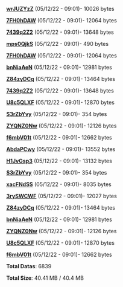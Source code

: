[**wrJUZYzZ**](/data/wrJUZYzZ.txt) (05/12/22 - 09:01)- 10026 bytes

[**7FH0hDAW**](/data/7FH0hDAW.txt) (05/12/22 - 09:01)- 12064 bytes

[**7439q2Z2**](/data/7439q2Z2.txt) (05/12/22 - 09:01)- 13648 bytes

[**mps0QjkS**](/data/mps0QjkS.txt) (05/12/22 - 09:01)- 490 bytes

[**7FH0hDAW**](/data/7FH0hDAW.txt) (05/12/22 - 09:01)- 12064 bytes

[**bnNiaAeN**](/data/bnNiaAeN.txt) (05/12/22 - 09:01)- 12981 bytes

[**Z84zyDCq**](/data/Z84zyDCq.txt) (05/12/22 - 09:01)- 13464 bytes

[**7439q2Z2**](/data/7439q2Z2.txt) (05/12/22 - 09:01)- 13648 bytes

[**U8c5QLXF**](/data/U8c5QLXF.txt) (05/12/22 - 09:01)- 12870 bytes

[**S3rZbYvy**](/data/S3rZbYvy.txt) (05/12/22 - 09:01)- 354 bytes

[**ZYQNZ0Nw**](/data/ZYQNZ0Nw.txt) (05/12/22 - 09:01)- 12126 bytes

[**f6mbV01t**](/data/f6mbV01t.txt) (05/12/22 - 09:01)- 12662 bytes

[**AbdaPCwy**](/data/AbdaPCwy.txt) (05/12/22 - 09:01)- 13552 bytes

[**H1JvGsp3**](/data/H1JvGsp3.txt) (05/12/22 - 09:01)- 13132 bytes

[**S3rZbYvy**](/data/S3rZbYvy.txt) (05/12/22 - 09:01)- 354 bytes

[**xacFNdSS**](/data/xacFNdSS.txt) (05/12/22 - 09:01)- 8035 bytes

[**3rySWCWF**](/data/3rySWCWF.txt) (05/12/22 - 09:01)- 12027 bytes

[**Z84zyDCq**](/data/Z84zyDCq.txt) (05/12/22 - 09:01)- 13464 bytes

[**bnNiaAeN**](/data/bnNiaAeN.txt) (05/12/22 - 09:01)- 12981 bytes

[**ZYQNZ0Nw**](/data/ZYQNZ0Nw.txt) (05/12/22 - 09:01)- 12126 bytes

[**U8c5QLXF**](/data/U8c5QLXF.txt) (05/12/22 - 09:01)- 12870 bytes

[**f6mbV01t**](/data/f6mbV01t.txt) (05/12/22 - 09:01)- 12662 bytes

**Total Datas**: 6839

**Total Size**: 40.41 MB / 40.4 MB